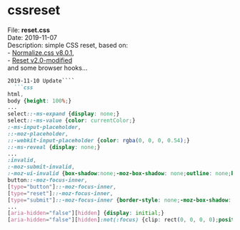# cssreset
<p>
File: <strong>reset.css</strong><br>
Date: 2019-11-07<br>
Description: simple CSS reset, based on: <br>
- <a href="//github.com/necolas/normalize.css" target="_blank" rel="nofollow">Normalize.css v8.0.1</a>, <br>
- <a href="//meyerweb.com/eric/tools/css/reset/" target="_blank" rel="nofollow">Reset v2.0-modified</a> <br>
and some browser hooks...
</p>

```md 
2019-11-10 Update````
  ```css
html,
body {height: 100%;}  
...
select::-ms-expand {display: none;}
select::-ms-value {color: currentColor;}
:-ms-input-placeholder, 
::-moz-placeholder, 
::-webkit-input-placeholder {color: rgba(0, 0, 0, 0.54);}
::-ms-reveal {display: none;}
...
:invalid,
:-moz-submit-invalid,
:-moz-ui-invalid {box-shadow:none;-moz-box-shadow: none;outline: none;border: none;}
button::-moz-focus-inner,
[type="button"]::-moz-focus-inner,
[type="reset"]::-moz-focus-inner,
[type="submit"]::-moz-focus-inner {border-style: none;-moz-box-shadow: none;padding: 0;}
...
[aria-hidden="false"][hidden] {display: initial;}
[aria-hidden="false"][hidden]:not(:focus) {clip: rect(0, 0, 0, 0);position: absolute;}```
